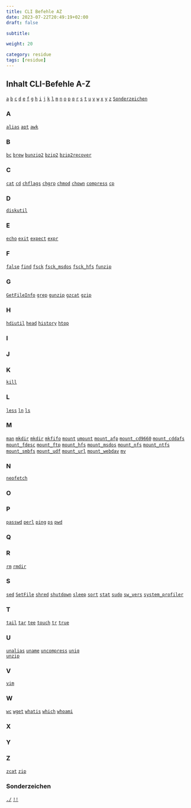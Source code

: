 ```yaml
---
title: CLI Befehle AZ
date: 2023-07-22T20:49:19+02:00
draft: false

subtitle: 

weight: 20

category: residue
tags: [residue]
---
```


## Inhalt CLI-Befehle A-Z

[`a`](#a) [`b`](#b) [`c`](#c) [`d`](#d) [`e`](#e) [`f`](#f) [`g`](#g) [`h`](#h) [`i`](#i) [`j`](#j) [`k`](#k) [`l`](#l) [`m`](#m) [`n`](#n) [`o`](#o) [`p`](#p) [`q`](#q) [`r`](#r) [`s`](#s) [`t`](#t) [`u`](#u) [`v`](#v) [`w`](#w) [`x`](#x) [`y`](#y) [`z`](#z) [`Sonderzeichen`](#Sonderzeichen)

### A
[`alias`](./cli-befehl-alias) 
[`apt`](./cli-befehl-apt)
[`awk`](./cli-befehl-awk)
[]() []() []() []() []() []()  

### B
[`bc`](./cli-befehl-bc)
[`brew`](./cli-befehl-brew) 
[`bunzip2`](./cli-befehl-bunzip2) 
[`bzip2`](./cli-befehl-bzip2) 
[`bzip2recover`](./cli-befehl-bzip2recover)
[]() []() []() []() []()    

### C
[`cat`](./cli-befehl-cat) 
[`cd`](./cli-befehl-cd)
[`chflags`](./cli-befehl-chflags) 
[`chgrp`](./cli-befehl-chgrp)
[`chmod`](./cli-befehl-chmod) 
[`chown`](./cli-befehl-chown)
[`compress`](./cli-befehl-uncompress)
[`cp`](./cli-befehl-cp)

[]() []() []() []() []() []()      

### D
[`diskutil`](./cli-befehl-diskutil)
[]() []() []() []() []() []()  
  
### E
[`echo`](./cli-befehl-echo) 
[`exit`](./cli-befehl-exit) 
[`expect`](./cli-befehl-expect) 
[`expr`](./cli-befehl-expr)
[]() []() []() []() []() []()  
   
### F
[`false`](./cli-befehl-false)
[`find`](./cli-befehl-find)
[`fsck`](./cli-befehl-fsck) 
[`fsck_msdos`](./cli-befehl-fsck_msdos) 
[`fsck_hfs`](./cli-befehl-fsck_hfs)
[`funzip`](./cli-befehl-funzip) 
[]() []() []() []() []() []() 

### G
[`GetFileInfo`](./cli-befehl-GetFileInfo)
[`grep`](./cli-befehl-grep)
[`gunzip`](./cli-befehl-gunzip)
[`gzcat`](./cli-befehl-gzcat)
[`gzip`](./cli-befehl-gzip) 
[]() []() []() []() []() []()    

### H
[`hdiutil`](./cli-befehl-hdiutil)
[`head`](./cli-befehl-head)
[`history`](./cli-befehl-history) 
[`htop`](./cli-befehl-htop)

[]() []() []() []() []() []()

### I
[]() []() []() []() []() []()   

### J
[]() []() []() []() []() []()  

### K
[`kill`](./cli-befehl-kill) 
[]() []() []() []() []() []()   

### L
[`less`](./cli-befehl-less)
[`ln`](./cli-befehl-ln)
[`ls`](./cli-befehl-ls) 
[]() []() []() []() []() []()   

### M
[`man`](./cli-befehl-man) 
[`mkdir`](./cli-befehl-mkdir)
[`mkdir`](./cli-befehl-mkdir)
[`mkfifo`](./cli-befehl-mkfifo)
[`mount`](./cli-befehl-mount) 
[`umount`](./cli-befehl-umount) 
[`mount_afp`](./cli-befehl-mount_afp) 
[`mount_cd9660`](./cli-befehl-mount_cd9660) 
[`mount_cddafs`](./cli-befehl-mount_cddafs) 
[`mount_fdesc`](./cli-befehl-mount_fdesc) 
[`mount_ftp`](./cli-befehl-mount_ftp) 
[`mount_hfs`](./cli-befehl-mount_hfs) 
[`mount_msdos`](./cli-befehl-mount_msdos) 
[`mount_nfs`](./cli-befehl-mount_nfs) 
[`mount_ntfs`](./cli-befehl-mount_ntfs) 
[`mount_smbfs`](./cli-befehl-mount_smbfs) 
[`mount_udf`](./cli-befehl-mount_udf) 
[`mount_url`](./cli-befehl-mount_url) 
[`mount_webdav`](./cli-befehl-mount_webdav)
[`mv`](./cli-befehl-mv)
[]() []() []() []() []() []()    

### N
[`neofetch`](./cli-befehl-neofetch)
[]() []() []() []() []() []()  

### O
[]() []() []() []() []() []()    

### P
[`passwd`](./cli-befehl-passwd)
[`perl`](./cli-befehl-perl)
[`ping`](./cli-befehl-ping)
[`ps`](./cli-befehl-ps)
[`pwd`](./cli-befehl-pwd)
[]() []() []() []() []() []()    

### Q
[]() []() []() []() []() []() 

### R
[`rm`](./cli-befehl-rm) 
[`rmdir`](./cli-befehl-rmdir)  
[]() []() []() []() []() []()    

### S
[`sed`](./cli-befehl-sed) 
[`SetFile`](./cli-befehl-SetFile) 
[`shred`](./cli-befehl-shred)
[`shutdown`](./cli-befehl-shutdown)
[`sleep`](./cli-befehl-sleep)
[`sort`](./cli-befehl-sort)
[`stat`](./cli-befehl-stat)
[`sudo`](./cli-befehl-sudo)
[`sw_vers`](./cli-befehl-sw_vers)
[`system_profiler`](./cli-befehl-system_profiler)    
[]() []() []() []()  

### T
[`tail`](./cli-befehl-tail)
[`tar`](./cli-befehl-tar)
[`tee`](./cli-befehl-tee) 
[`touch`](./cli-befehl-touch)
[`tr`](./cli-befehl-tr)
[`true`](./cli-befehl-true) 
[]() []() []() []() []() []()    

### U
[`unalias`](./cli-befehl-unalias)
[`uname`](./cli-befehl-uname) 
[`uncompress`](./cli-befehl-uncompress)
[`uniq`](./cli-befehl-uniq)  
[`unzip`](./cli-befehl-unzip) 
[]() []() []() []() []() []()    

### V
[`vim`](./cli-befehl-vim) 
[]() []() []() []() []() []()    

### W
[`wc`](./cli-befehl-wc)
[`wget`](./cli-befehl-wget)
[`whatis`](./cli-befehl-whatis)
[`which`](./cli-befehl-which) 
[`whoami`](./cli-befehl-whoami)
[]() []() []() []() []() []()    

### X
[]() []() []() []() []() []()  
  
### Y
[]() []() []() []() []() []()  

### Z
[`zcat`](./cli-befehl-zcat) 
[`zip`](./cli-befehl-zip)
[]() []() []() []() []() []()  

### Sonderzeichen
[`./`](./cli-befehl-run_program) 
[`!!`](./cli-befehl-run_last_command)   
[]() []() []() []()
 
 